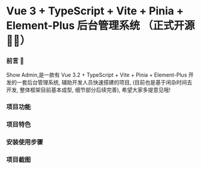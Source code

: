 # Vue 3 + TypeScript + Vite + Pinia + Element-Plus 后台管理系统 （正式开源 🎉🎉）

### 前言 📖

Show Admin,是一款有 Vue 3.2 + TypeScript + Vite + Pinia + Element-Plus 开发的一套后台管理系统, 辅助开发人员快速搭建的项目, (目前也是基于闲杂时间去开发, 整体框架目前基本成型, 细节部分后续完善), 希望大家多提意见哦!

### 项目功能

### 项目特色

### 安装使用步骤

### 项目截图
